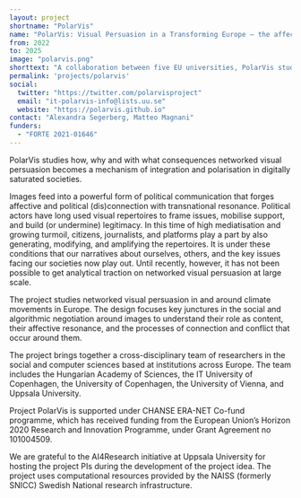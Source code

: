 ```yaml
---
layout: project
shortname: "PolarVis"
name: "PolarVis: Visual Persuasion in a Transforming Europe – the affective and polarising power of visual content in online political discourse"
from: 2022
to: 2025
image: "polarvis.png"
shorttext: "A collaboration between five EU universities, PolarVis studies how, why and with what consequences networked visual persuasion becomes a mechanism of integration and polarisation in digitally saturated societies."
permalink: 'projects/polarvis'
social:
  twitter: "https://twitter.com/polarvisproject"
  email: "it-polarvis-info@lists.uu.se"
  website: "https://polarvis.github.io"
contact: "Alexandra Segerberg, Matteo Magnani"
funders:
  - "FORTE 2021-01646"
---
```


PolarVis studies how, why and with what consequences networked visual persuasion becomes a mechanism of integration and polarisation in digitally saturated societies.

Images feed into a powerful form of political communication that forges affective and political (dis)connection with transnational resonance. Political actors have long used visual repertoires to frame issues, mobilise support, and build (or undermine) legitimacy. In this time of high mediatisation and growing turmoil, citizens, journalists, and platforms play a part by also generating, modifying, and amplifying the repertoires. It is under these conditions that our narratives about ourselves, others, and the key issues facing our societies now play out. Until recently, however, it has not been possible to get analytical traction on networked visual persuasion at large scale.

The project studies networked visual persuasion in and around climate movements in Europe. The design focuses key junctures in the social and algorithmic negotiation around images to understand their role as content, their affective resonance, and the processes of connection and conflict that occur around them.

The project brings together a cross-disciplinary team of researchers in the social and computer sciences based at institutions across Europe. The team includes the Hungarian Academy of Sciences, the IT University of Copenhagen, the University of Copenhagen, the University of Vienna, and Uppsala University.

Project PolarVis is supported under CHANSE ERA-NET Co-fund programme, which has received funding from the European Union’s Horizon 2020 Research and Innovation Programme, under Grant Agreement no 101004509.


We are grateful to the AI4Research initiative at Uppsala University for hosting the project PIs during the development of the project idea. The project uses computational resources provided by the NAISS (formerly SNICC) Swedish National research infrastructure.
